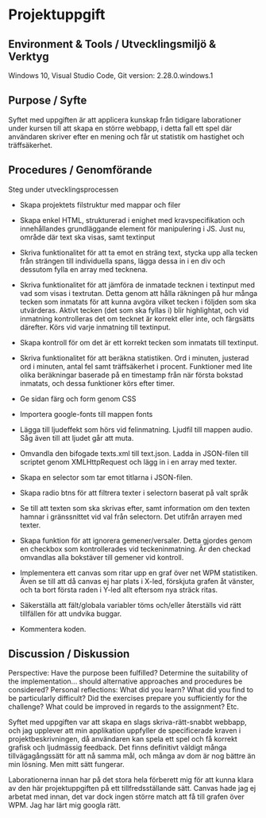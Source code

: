 # Projektuppgift
## Environment & Tools / Utvecklingsmiljö & Verktyg
Windows 10, Visual Studio Code, Git version: 2.28.0.windows.1
## Purpose / Syfte
Syftet med uppgiften är att applicera kunskap från tidigare laborationer under kursen till att skapa en större webbapp, i detta fall ett spel där användaren skriver efter en mening och får ut statistik om hastighet och träffsäkerhet.

## Procedures / Genomförande
Steg under utvecklingsprocessen

- Skapa projektets filstruktur med mappar och filer

- Skapa enkel HTML, strukturerad i enighet med kravspecifikation och innehållandes grundläggande element för manipulering i JS. Just nu, område där text ska visas, samt textinput

- Skriva funktionalitet för att ta emot en sträng text, stycka upp alla tecken från strängen till individuella spans, lägga dessa in i en div och dessutom fylla en array med tecknena.

- Skriva funktionalitet för att jämföra de inmatade tecknen i textinput med vad som visas i textrutan. Detta genom att hålla räkningen på hur många tecken som inmatats för att kunna avgöra vilket tecken i följden som ska utvärderas. Aktivt tecken (det som ska fyllas i) blir highlightat, och vid inmatning kontrolleras det om tecknet är korrekt eller inte, och färgsätts därefter. Körs vid varje inmatning till textinput.

- Skapa kontroll för om det är ett korrekt tecken som inmatats till textinput.

- Skriva funktionalitet för att beräkna statistiken. Ord i minuten, justerad ord i minuten, antal fel samt träffsäkerhet i procent. Funktioner med lite olika beräkningar baserade på en timestamp från när första bokstad inmatats, och dessa funktioner körs efter timer.

- Ge sidan färg och form genom CSS

- Importera google-fonts till mappen fonts

- Lägga till ljudeffekt som hörs vid felinmatning. Ljudfil till mappen audio. Såg även till att ljudet går att muta.

- Omvandla den bifogade texts.xml till text.json. Ladda in JSON-filen till scriptet genom XMLHttpRequest och lägg in i en array med texter.

- Skapa en selector som tar emot titlarna i JSON-filen.

- Skapa radio btns för att filtrera texter i selectorn baserat på valt språk

- Se till att texten som ska skrivas efter, samt information om den texten hamnar i gränssnittet vid val från selectorn. Det utifrån arrayen med texter.

- Skapa funktion för att ignorera gemener/versaler. Detta gjordes genom en checkbox som kontrollerades vid teckeninmatning. Är den checkad omvandlas alla bokstäver till gemener vid kontroll.

- Implementera ett canvas som ritar upp en graf över net WPM statistiken. Även se till att då canvas ej har plats i X-led, förskjuta grafen åt vänster, och ta bort första raden i Y-led allt eftersom nya sträck ritas.

- Säkerställa att fält/globala variabler töms och/eller återställs vid rätt tillfällen för att undvika buggar.

- Kommentera koden.

## Discussion / Diskussion
Perspective: Have the purpose been fulfilled? Determine the suitability of the implementation... should
alternative approaches and procedures be considered?
Personal reflections: What did you learn? What did you find to be particularly difficult? Did the exercises
prepare you sufficiently for the challenge? What could be improved in regards to the assignment? Etc.

Syftet med uppgiften var att skapa en slags skriva-rätt-snabbt webbapp, och jag upplever att min applikation uppfyller de specificerade kraven i projektbeskrivningen, då användaren kan spela ett spel och få korrekt grafisk och ljudmässig feedback. Det finns definitivt väldigt många tillvägagångssätt för att nå samma mål, och många av dom är nog bättre än min lösning. Men mitt sätt fungerar. 

Laborationerna innan har på det stora hela förberett mig för att kunna klara av den här projektuppgiften på ett tillfredsställande sätt. Canvas hade jag ej arbetat med innan, det var dock ingen större match att få till grafen över WPM. Jag har lärt mig googla rätt.